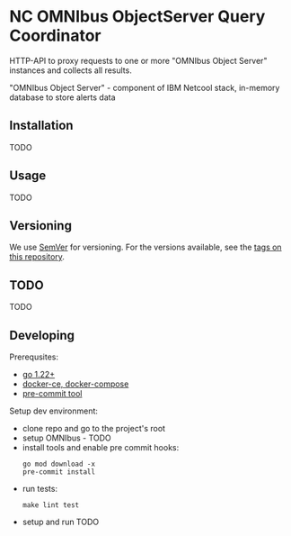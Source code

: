 # NC OMNIbus ObjectServer Query Coordinator #

HTTP-API to proxy requests to one or more "OMNIbus Object Server" instances and collects all results. 

"OMNIbus Object Server" - component of IBM Netcool stack, in-memory database to store alerts data


## Installation

TODO

## Usage


TODO


## Versioning

We use [SemVer](http://semver.org/) for versioning.
For the versions available, see the [tags on this repository](#). 


## TODO

TODO


## Developing

Prerequsites:

* [go 1.22+](https://go.dev/doc/install)
* [docker-ce, docker-compose](https://docs.docker.com/engine/install/)
* [pre-commit tool](https://pre-commit.com/#install)

Setup dev environment:

* clone repo and go to the project's root
* setup OMNIbus - TODO
* install tools and enable pre commit hooks:
    ```
    go mod download -x 
    pre-commit install
    ```
* run tests:
    ```
    make lint test
    ```
* setup and run TODO
